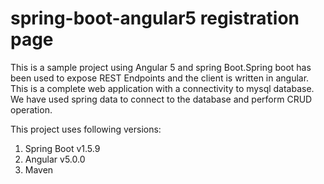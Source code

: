 # spring-boot-angular5 registration page
This is a sample project using Angular 5 and spring Boot.Spring boot has been used to expose REST Endpoints and the client is written in angular. 
This is a complete web application with a connectivity to mysql database. We have used spring data to connect to the database and perform CRUD
operation.

This project uses following versions:

1. Spring Boot v1.5.9
2. Angular v5.0.0
3. Maven
